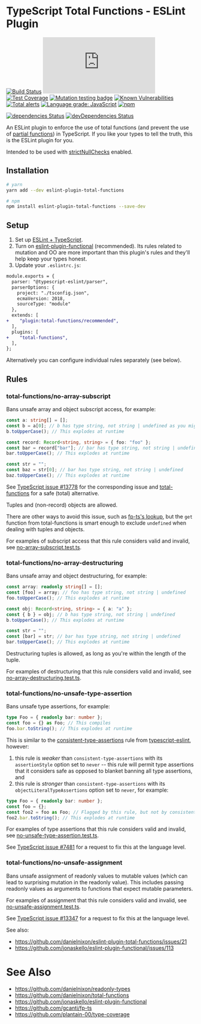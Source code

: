 # TypeScript Total Functions - ESLint Plugin

[![Build Status](https://travis-ci.org/danielnixon/eslint-plugin-total-functions.svg?branch=master)](https://travis-ci.org/danielnixon/eslint-plugin-total-functions)
[![Type Coverage](https://img.shields.io/badge/dynamic/json.svg?label=type-coverage&prefix=%E2%89%A5&suffix=%&query=$.typeCoverage.atLeast&uri=https%3A%2F%2Fraw.githubusercontent.com%2Fdanielnixon%2Feslint-plugin-total-functions%2Fmaster%2Fpackage.json)](https://github.com/plantain-00/type-coverage)
[![Test Coverage](https://codecov.io/gh/danielnixon/eslint-plugin-total-functions/branch/master/graph/badge.svg)](https://codecov.io/gh/danielnixon/eslint-plugin-total-functions)
[![Mutation testing badge](https://img.shields.io/endpoint?style=flat&url=https%3A%2F%2Fbadge-api.stryker-mutator.io%2Fgithub.com%2Fdanielnixon%2Feslint-plugin-total-functions%2Fmaster)](https://dashboard.stryker-mutator.io/reports/github.com/danielnixon/eslint-plugin-total-functions/master)
[![Known Vulnerabilities](https://snyk.io/test/github/danielnixon/eslint-plugin-total-functions/badge.svg?targetFile=package.json)](https://snyk.io/test/github/danielnixon/eslint-plugin-total-functions?targetFile=package.json)
[![Total alerts](https://img.shields.io/lgtm/alerts/g/danielnixon/eslint-plugin-total-functions.svg?logo=lgtm&logoWidth=18)](https://lgtm.com/projects/g/danielnixon/eslint-plugin-total-functions/alerts/)
[![Language grade: JavaScript](https://img.shields.io/lgtm/grade/javascript/g/danielnixon/eslint-plugin-total-functions.svg?logo=lgtm&logoWidth=18)](https://lgtm.com/projects/g/danielnixon/eslint-plugin-total-functions/context:javascript)
[![npm](https://img.shields.io/npm/v/eslint-plugin-total-functions.svg)](https://www.npmjs.com/package/eslint-plugin-total-functions)

[![dependencies Status](https://david-dm.org/danielnixon/eslint-plugin-total-functions/status.svg)](https://david-dm.org/danielnixon/eslint-plugin-total-functions)
[![devDependencies Status](https://david-dm.org/danielnixon/eslint-plugin-total-functions/dev-status.svg)](https://david-dm.org/danielnixon/eslint-plugin-total-functions?type=dev)

An ESLint plugin to enforce the use of total functions (and prevent the use of [partial functions](https://wiki.haskell.org/Partial_functions)) in TypeScript. If you like your types to tell the truth, this is the ESLint plugin for you.

Intended to be used with [strictNullChecks](https://www.typescriptlang.org/docs/handbook/compiler-options.html) enabled.

## Installation

```sh
# yarn
yarn add --dev eslint-plugin-total-functions

# npm
npm install eslint-plugin-total-functions --save-dev
```

## Setup

1. Set up [ESLint + TypeScript](https://github.com/typescript-eslint/typescript-eslint/blob/master/docs/getting-started/linting/README.md).
2. Turn on [eslint-plugin-functional](https://github.com/jonaskello/eslint-plugin-functional) (recommended). Its rules related to mutation and OO are more important than this plugin's rules and they'll help keep your types honest.
3. Update your `.eslintrc.js`:

```diff
module.exports = {
  parser: "@typescript-eslint/parser",
  parserOptions: {
    project: "./tsconfig.json",
    ecmaVersion: 2018,
    sourceType: "module"
  },
  extends: [
+    "plugin:total-functions/recommended",
  ],
  plugins: [
+    "total-functions",
  ],
};

```

Alternatively you can configure individual rules separately (see below).

## Rules

### total-functions/no-array-subscript

Bans unsafe array and object subscript access, for example:

```typescript
const a: string[] = [];
const b = a[0]; // b has type string, not string | undefined as you might expect
b.toUpperCase(); // This explodes at runtime

const record: Record<string, string> = { foo: "foo" };
const bar = record["bar"]; // bar has type string, not string | undefined
bar.toUpperCase(); // This explodes at runtime

const str = "";
const baz = str[0]; // bar has type string, not string | undefined
baz.toUpperCase(); // This explodes at runtime
```

See [TypeScript issue #13778](https://github.com/Microsoft/TypeScript/issues/13778) for the corresponding issue and [total-functions](https://github.com/danielnixon/total-functions#get-type-safe-array-index-operator) for a safe (total) alternative.

Tuples and (non-record) objects are allowed.

There are other ways to avoid this issue, such as [fp-ts's lookup](https://gcanti.github.io/fp-ts/modules/Array.ts.html#lookup), but the `get` function from total-functions is smart enough to exclude `undefined` when dealing with tuples and objects.

For examples of subscript access that this rule considers valid and invalid, see [no-array-subscript.test.ts](https://github.com/danielnixon/eslint-plugin-total-functions/blob/master/src/rules/no-array-subscript.test.ts).

### total-functions/no-array-destructuring

Bans unsafe array and object destructuring, for example:

```typescript
const array: readonly string[] = [];
const [foo] = array; // foo has type string, not string | undefined
foo.toUpperCase(); // This explodes at runtime

const obj: Record<string, string> = { a: "a" };
const { b } = obj; // b has type string, not string | undefined
b.toUpperCase(); // This explodes at runtime

const str = "";
const [bar] = str; // bar has type string, not string | undefined
bar.toUpperCase(); // This explodes at runtime
```

Destructuring tuples is allowed, as long as you're within the length of the tuple.

For examples of destructuring that this rule considers valid and invalid, see [no-array-destructuring.test.ts](https://github.com/danielnixon/eslint-plugin-total-functions/blob/master/src/rules/no-array-destructuring.test.ts).

### total-functions/no-unsafe-type-assertion

Bans unsafe type assertions, for example:

```typescript
type Foo = { readonly bar: number };
const foo = {} as Foo; // This compiles
foo.bar.toString(); // This explodes at runtime
```

This is similar to the [consistent-type-assertions](https://github.com/typescript-eslint/typescript-eslint/blob/master/packages/eslint-plugin/docs/rules/consistent-type-assertions.md) rule from [typescript-eslint](https://github.com/typescript-eslint/typescript-eslint/tree/master/packages/eslint-plugin), however:

1. this rule is _weaker_ than `consistent-type-assertions` with its `assertionStyle` option set to `never` -- this rule will permit type assertions that it considers safe as opposed to blanket banning all type assertions, and
2. this rule is _stronger_ than `consistent-type-assertions` with its `objectLiteralTypeAssertions` option set to `never`, for example:

```typescript
type Foo = { readonly bar: number };
const foo = {};
const foo2 = foo as Foo; // Flagged by this rule, but not by consistent-type-assertions (unless you set assertionStyle to never)
foo2.bar.toString(); // This explodes at runtime
```

For examples of type assertions that this rule considers valid and invalid, see [no-unsafe-type-assertion.test.ts](https://github.com/danielnixon/eslint-plugin-total-functions/blob/master/src/rules/no-unsafe-type-assertion.test.ts).

See [TypeScript issue #7481](https://github.com/microsoft/TypeScript/issues/7481) for a request to fix this at the language level.

### total-functions/no-unsafe-assignment

Bans unsafe assignment of readonly values to mutable values (which can lead to surprising mutation in the readonly value). This includes passing readonly values as arguments to functions that expect mutable parameters.

For examples of assignment that this rule considers valid and invalid, see [no-unsafe-assignment.test.ts](https://github.com/danielnixon/eslint-plugin-total-functions/blob/master/src/rules/no-unsafe-assignment.test.ts).

See [TypeScript issue #13347](https://github.com/microsoft/TypeScript/issues/13347) for a request to fix this at the language level.

See also:
* https://github.com/danielnixon/eslint-plugin-total-functions/issues/21
* https://github.com/jonaskello/eslint-plugin-functional/issues/113

# See Also
* https://github.com/danielnixon/readonly-types
* https://github.com/danielnixon/total-functions
* https://github.com/jonaskello/eslint-plugin-functional
* https://github.com/gcanti/fp-ts
* https://github.com/plantain-00/type-coverage
